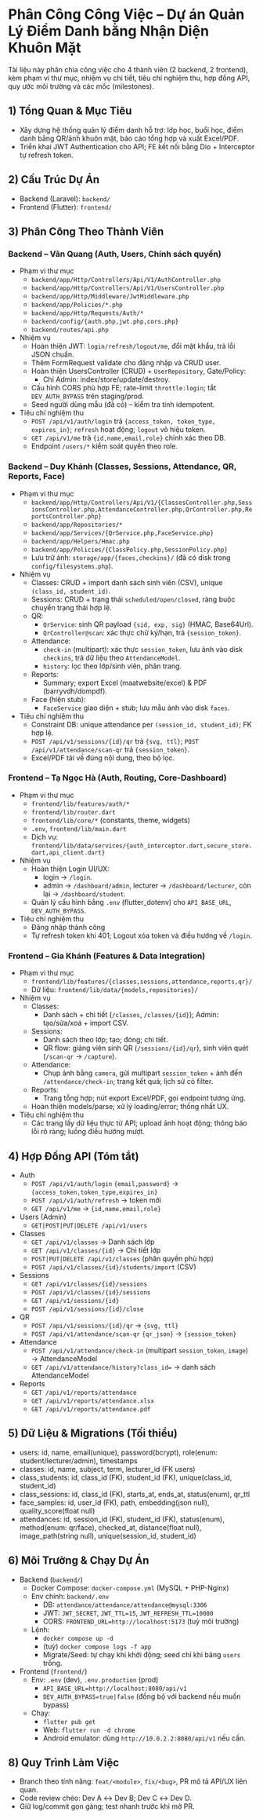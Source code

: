 # Phân Công Công Việc – Dự án Quản Lý Điểm Danh bằng Nhận Diện Khuôn Mặt

Tài liệu này phân chia công việc cho 4 thành viên (2 backend, 2 frontend), kèm phạm vi thư mục, nhiệm vụ chi tiết, tiêu chí nghiệm thu, hợp đồng API, quy ước môi trường và các mốc (milestones).

## 1) Tổng Quan & Mục Tiêu

- Xây dựng hệ thống quản lý điểm danh hỗ trợ: lớp học, buổi học, điểm danh bằng QR/ảnh khuôn mặt, báo cáo tổng hợp và xuất Excel/PDF.
- Triển khai JWT Authentication cho API; FE kết nối bằng Dio + Interceptor tự refresh token.

## 2) Cấu Trúc Dự Án

- Backend (Laravel): `backend/`
- Frontend (Flutter): `frontend/`

## 3) Phân Công Theo Thành Viên

### Backend – Văn Quang (Auth, Users, Chính sách quyền)

- Phạm vi thư mục
  - `backend/app/Http/Controllers/Api/V1/AuthController.php`
  - `backend/app/Http/Controllers/Api/V1/UsersController.php`
  - `backend/app/Http/Middleware/JwtMiddleware.php`
  - `backend/app/Policies/*.php`
  - `backend/app/Http/Requests/Auth/*`
  - `backend/config/{auth.php,jwt.php,cors.php}`
  - `backend/routes/api.php`
- Nhiệm vụ
  - Hoàn thiện JWT: `login/refresh/logout/me`, đổi mật khẩu, trả lỗi JSON chuẩn.
  - Thêm FormRequest validate cho đăng nhập và CRUD user.
  - Hoàn thiện UsersController (CRUD) + `UserRepository`, Gate/Policy:
    - Chỉ Admin: index/store/update/destroy.
  - Cấu hình CORS phù hợp FE; rate-limit `throttle:login`; tắt `DEV_AUTH_BYPASS` trên staging/prod.
  - Seed người dùng mẫu (đã có) – kiểm tra tính idempotent.
- Tiêu chí nghiệm thu
  - `POST /api/v1/auth/login` trả `{access_token, token_type, expires_in}`; `refresh` hoạt động; `logout` vô hiệu token.
  - `GET /api/v1/me` trả `{id,name,email,role}` chính xác theo DB.
  - Endpoint `/users/*` kiểm soát quyền theo role.

### Backend – Duy Khánh (Classes, Sessions, Attendance, QR, Reports, Face)

- Phạm vi thư mục
  - `backend/app/Http/Controllers/Api/V1/{ClassesController.php,SessionsController.php,AttendanceController.php,QrController.php,ReportsController.php}`
  - `backend/app/Repositories/*`
  - `backend/app/Services/{QrService.php,FaceService.php}`
  - `backend/app/Helpers/Hmac.php`
  - `backend/app/Policies/{ClassPolicy.php,SessionPolicy.php}`
  - Lưu trữ ảnh: `storage/app/{faces,checkins}/` (đã có disk trong `config/filesystems.php`).
- Nhiệm vụ
  - Classes: CRUD + import danh sách sinh viên (CSV), unique `(class_id, student_id)`.
  - Sessions: CRUD + trạng thái `scheduled/open/closed`, ràng buộc chuyển trạng thái hợp lệ.
  - QR:
    - `QrService`: sinh QR payload `{sid, exp, sig}` (HMAC, Base64Url).
    - `QrController@scan`: xác thực chữ ký/hạn, trả `{session_token}`.
  - Attendance:
    - `check-in` (multipart): xác thực `session_token`, lưu ảnh vào disk `checkins`, trả dữ liệu theo `AttendanceModel`.
    - `history`: lọc theo lớp/sinh viên, phân trang.
  - Reports:
    - Summary; export Excel (maatwebsite/excel) & PDF (barryvdh/dompdf).
  - Face (hiện stub):
    - `FaceService` giao diện + stub; lưu mẫu ảnh vào disk `faces`.
- Tiêu chí nghiệm thu
  - Constraint DB: unique attendance per `(session_id, student_id)`; FK hợp lệ.
  - `POST /api/v1/sessions/{id}/qr` trả `{svg, ttl}`; `POST /api/v1/attendance/scan-qr` trả `{session_token}`.
  - Excel/PDF tải về đúng nội dung, theo bộ lọc.

### Frontend – Tạ Ngọc Hà (Auth, Routing, Core-Dashboard)

- Phạm vi thư mục
  - `frontend/lib/features/auth/*`
  - `frontend/lib/router.dart`
  - `frontend/lib/core/*` (constants, theme, widgets)
  - `.env`, `frontend/lib/main.dart`
  - Dịch vụ: `frontend/lib/data/services/{auth_interceptor.dart,secure_store.dart,api_client.dart}`
- Nhiệm vụ
  - Hoàn thiện Login UI/UX:
    - login → `/login`.
    - admin → `/dashboard/admin`, lecturer → `/dashboard/lecturer`, còn lại → `/dashboard/student`.
  - Quản lý cấu hình bằng `.env` (flutter_dotenv) cho `API_BASE_URL`, `DEV_AUTH_BYPASS`.
- Tiêu chí nghiệm thu
  - Đăng nhập thành công
  - Tự refresh token khi 401; Logout xóa token và điều hướng về `/login`.

### Frontend – Gia Khánh (Features & Data Integration)

- Phạm vi thư mục
  - `frontend/lib/features/{classes,sessions,attendance,reports,qr}/`
  - Dữ liệu: `frontend/lib/data/{models,repositories}/`
- Nhiệm vụ
  - Classes:
    - Danh sách + chi tiết (`/classes`, `/classes/{id}`); Admin: tạo/sửa/xoá + import CSV.
  - Sessions:
    - Danh sách theo lớp; tạo; đóng; chi tiết.
    - QR flow: giảng viên sinh QR (`/sessions/{id}/qr`), sinh viên quét (`/scan-qr` → `/capture`).
  - Attendance:
    - Chụp ảnh bằng `camera`, gửi multipart `session_token` + ảnh đến `/attendance/check-in`; trang kết quả; lịch sử có filter.
  - Reports:
    - Trang tổng hợp; nút export Excel/PDF, gọi endpoint tương ứng.
  - Hoàn thiện models/parse; xử lý loading/error; thống nhất UX.
- Tiêu chí nghiệm thu
  - Các trang lấy dữ liệu thực từ API; upload ảnh hoạt động; thông báo lỗi rõ ràng; luồng điều hướng mượt.

## 4) Hợp Đồng API (Tóm tắt)

- Auth
  - `POST /api/v1/auth/login` `{email,password}` → `{access_token,token_type,expires_in}`
  - `POST /api/v1/auth/refresh` → token mới
  - `GET /api/v1/me` → `{id,name,email,role}`
- Users (Admin)
  - `GET|POST|PUT|DELETE /api/v1/users`
- Classes
  - `GET /api/v1/classes` → Danh sách lớp
  - `GET /api/v1/classes/{id}` → Chi tiết lớp
  - `POST|PUT|DELETE /api/v1/classes` (phân quyền phù hợp)
  - `POST /api/v1/classes/{id}/students/import` (CSV)
- Sessions
  - `GET /api/v1/classes/{id}/sessions`
  - `POST /api/v1/classes/{id}/sessions`
  - `GET /api/v1/sessions/{id}`
  - `POST /api/v1/sessions/{id}/close`
- QR
  - `POST /api/v1/sessions/{id}/qr` → `{svg, ttl}`
  - `POST /api/v1/attendance/scan-qr` `{qr_json}` → `{session_token}`
- Attendance
  - `POST /api/v1/attendance/check-in` (multipart `session_token`, `image`) → AttendanceModel
  - `GET /api/v1/attendance/history?class_id=` → danh sách AttendanceModel
- Reports
  - `GET /api/v1/reports/attendance`
  - `GET /api/v1/reports/attendance.xlsx`
  - `GET /api/v1/reports/attendance.pdf`

## 5) Dữ Liệu & Migrations (Tối thiểu)

- users: id, name, email(unique), password(bcrypt), role(enum: student/lecturer/admin), timestamps
- classes: id, name, subject, term, lecturer_id (FK users)
- class_students: id, class_id (FK), student_id (FK), unique(class_id, student_id)
- class_sessions: id, class_id (FK), starts_at, ends_at, status(enum), qr_ttl
- face_samples: id, user_id (FK), path, embedding(json null), quality_score(float null)
- attendances: id, session_id (FK), student_id (FK), status(enum), method(enum: qr/face), checked_at, distance(float null), image_path(string null), unique(session_id, student_id)

## 6) Môi Trường & Chạy Dự Án

- Backend (`backend/`)
  - Docker Compose: `docker-compose.yml` (MySQL + PHP-Nginx)
  - Env chính: `backend/.env`
    - DB: `attendance/attendance/attendance@mysql:3306`
    - JWT: `JWT_SECRET`, `JWT_TTL=15`, `JWT_REFRESH_TTL=10080`
    - CORS: `FRONTEND_URL=http://localhost:5173` (tuỳ môi trường)
  - Lệnh:
    - `docker compose up -d`
    - (tuỳ) `docker compose logs -f app`
    - Migrate/Seed: tự chạy khi khởi động; seed chỉ khi bảng `users` trống.
- Frontend (`frontend/`)
  - Env: `.env` (dev), `.env.production` (prod)
    - `API_BASE_URL=http://localhost:8080/api/v1`
    - `DEV_AUTH_BYPASS=true|false` (đồng bộ với backend nếu muốn bypass)
  - Chạy:
    - `flutter pub get`
    - Web: `flutter run -d chrome`
    - Android emulator: dùng `http://10.0.2.2:8080/api/v1` nếu cần.

## 8) Quy Trình Làm Việc

- Branch theo tính năng: `feat/<module>`, `fix/<bug>`, PR mô tả API/UX liên quan.
- Code review chéo: Dev A ↔ Dev B; Dev C ↔ Dev D.
- Giữ log/commit gọn gàng; test nhanh trước khi mở PR.
